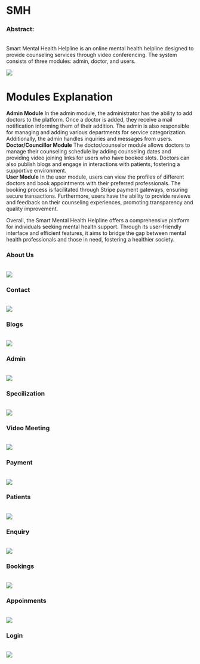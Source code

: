 # SMH
<h3>Abstract:</h3><br>
Smart Mental Health Helpline is an online mental health helpline designed to provide counseling services through video conferencing. The system consists of three modules: admin, doctor, and users.<br>

<img src="screenshots/Home.jpg"><br>
<h1>Modules Explanation</h1>
<b>Admin Module</b>
In the admin module, the administrator has the ability to add doctors to the platform. Once a doctor is added, they receive a mail notification informing them of their addition. The admin is also responsible for managing and adding various departments for service categorization. Additionally, the admin handles inquiries and messages from users.<br>
<b>Doctor/Councillor Module</b>
The doctor/counselor module allows doctors to manage their counseling schedule by adding counseling dates and providing video joining links for users who have booked slots. Doctors can also publish blogs and engage in interactions with patients, fostering a supportive environment.<br>
<b>User Module</b>
In the user module, users can view the profiles of different doctors and book appointments with their preferred professionals. The booking process is facilitated through Stripe payment gateways, ensuring secure transactions. Furthermore, users have the ability to provide reviews and feedback on their counseling experiences, promoting transparency and quality improvement.<br>

Overall, the Smart Mental Health Helpline offers a comprehensive platform for individuals seeking mental health support. Through its user-friendly interface and efficient features, it aims to bridge the gap between mental health professionals and those in need, fostering a healthier society.<br>
<h3>About Us</h3><br>
<img src="screenshots/aboutus.jpg"><br>
 <h3>Contact</h3><br>
<img src="screenshots/contact.jpg"><br>
 <h3>Blogs</h3><br>
<img src="screenshots/blogs.jpg"><br>
 <h3>Admin</h3><br>
<img src="screenshots/admin.jpg"><br>
 <h3>Specilization</h3><br>
<img src="screenshots/specilisation.jpg"><br>
 <h3>Video Meeting</h3><br>
<img src="screenshots/videomeet.jpg"><br>
 <h3>Payment</h3><br>
<img src="screenshots/payment.jpg"><br>
 <h3>Patients</h3><br>
<img src="screenshots/patients.jpg"><br>
 <h3>Enquiry</h3><br>
<img src="screenshots/enquiry.jpg"><br>
 <h3>Bookings</h3><br>
<img src="screenshots/bookings.jpg"><br>
 <h3>Appoinments</h3><br>
<img src="screenshots/appoinment.jpg"><br>
 <h3>Login</h3><br>
<img src="screenshots/login.jpg"><br>

